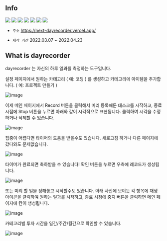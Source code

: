 ## Info

<img src="https://img.shields.io/badge/Next.js-000000?style=for-the-badge&logo=Next.js&logoColor=white"> <img src="https://img.shields.io/badge/TailwindCSS-06B6D4?style=for-the-badge&logo=TailwindCSS&logoColor=white">  <img src="https://img.shields.io/badge/Twilio-F22F46?style=for-the-badge&logo=Twilio&logoColor=white"> <img src="https://img.shields.io/badge/Recoil-303846?style=for-the-badge&logo=Recoil&logoColor=white">  <img src="https://img.shields.io/badge/GraphQL-E10098?style=for-the-badge&logo=GraphQL&logoColor=white">  <img src="https://img.shields.io/badge/Formik-F9FAFB?style=for-the-badge&logo=Formik&logoColor=white"> <img src="https://img.shields.io/badge/Nodemailer-22B573?style=for-the-badge&logo=Nodemailer&logoColor=white">

- `주소` https://next-dayrecorder.vercel.app/  
 
- `제작 기간` 2022.03.07 ~ 2022.04.23 

## What is dayrecorder

dayrecorder 는 자신의 하루 일과를 측정하는 도구입니다. 

설정 페이지에서 원하는 카테고리 ( 예: 코딩 ) 를 생성하고 
카테고리에 아이템을 추가합니다. ( 예: 프로젝트 만들기 ) 

![image](https://user-images.githubusercontent.com/81809559/183949656-bd931f4c-5bf9-47b0-8df9-dbbd23c67fa9.png)

이제 메인 페이지에서 Record 버튼을 클릭해서 미리 등록해둔 태스크를 시작하고, 종료 시점에 Stop 버튼을 누르면
아래와 같이 시각적으로 표현됩니다. 
클릭하여 시각을 수정하거나 삭제할 수 있습니다.

![image](https://user-images.githubusercontent.com/81809559/183947535-8f729d65-7031-4af8-899c-ac9fa56a38f7.png)

집중이 어렵다면 타이머의 도움을 받을수도 있습니다.
새로고침 하거나 다른 페이지에 갔다와도 문제없습니다.

![image](https://user-images.githubusercontent.com/81809559/183951727-839bbdc0-d860-42a8-86e5-9c02bd54899c.png)

타이머가 완료되면 축하받을 수 있습니다!
확인 버튼을 누르면 우측에 레코드가 생성됩니다.

![image](https://user-images.githubusercontent.com/81809559/183952190-4612c2a3-07e7-4821-b4bb-d82144912d87.png)

또는 미리 할 일을 정해놓고 시작할수도 있습니다.
아래 사진에 보이듯 각 항목에 재생 아이콘을 클릭하여 원하는 일과를 시작하고, 종료 시점에 중지 버튼을 클릭하면 메인 페이지에 칸이 생성됩니다.

![image](https://user-images.githubusercontent.com/81809559/183947868-9c7d7415-4540-4b7e-ae87-bcf1eef2f65c.png)

카테고리별 투자 시간을 일간/주간/월간으로 확인할 수 있습니다. 

![image](https://user-images.githubusercontent.com/81809559/183948183-3d70d7a1-9be1-4e23-a476-c443e62665ee.png)

